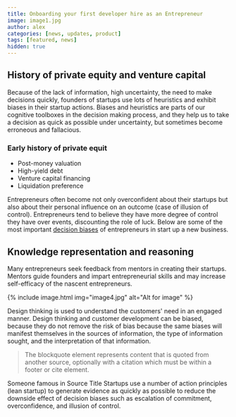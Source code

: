 ```yaml
---
title: Onboarding your first developer hire as an Entrepreneur
image: image1.jpg
author: alex
categories: [news, updates, product]
tags: [featured, news]
hidden: true
---
```


## History of private equity and venture capital
Because of the lack of information, high uncertainty, the need to make decisions quickly, founders of startups use lots of heuristics and exhibit biases in their startup actions. Biases and heuristics are parts of our cognitive toolboxes in the decision making process, and they help us to take a decision as quick as possible under uncertainty, but sometimes become erroneous and fallacious.

### Early history of private equit

- Post-money valuation
- High-yield debt
- Venture capital financing
- Liquidation preference

Entrepreneurs often become not only overconfident about their startups but also about their personal influence on an outcome (case of illusion of control). Entrepreneurs tend to believe they have more degree of control they have over events, discounting the role of luck. Below are some of the most important [decision biases](#) of entrepreneurs in start up a new business.

## Knowledge representation and reasoning
Many entrepreneurs seek feedback from mentors in creating their startups. Mentors guide founders and impart entrepreneurial skills and may increase self-efficacy of the nascent entrepreneurs.

{% include image.html img="image4.jpg" alt="Alt for image" %}

Design thinking is used to understand the customers' need in an engaged manner. Design thinking and customer development can be biased, because they do not remove the risk of bias because the same biases will manifest themselves in the sources of information, the type of information sought, and the interpretation of that information.

> The blockquote element represents content that is quoted from another source, optionally with a citation which must be within a footer or cite element.

Someone famous in Source Title
Startups use a number of action principles (lean startup) to generate evidence as quickly as possible to reduce the downside effect of decision biases such as escalation of commitment, overconfidence, and illusion of control.